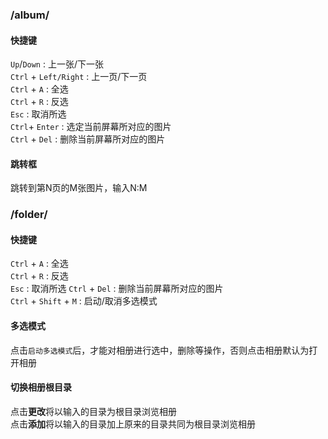 ### /album/
#### 快捷键
`Up`/`Down` : 上一张/下一张  
`Ctrl` + `Left/Right` : 上一页/下一页  
`Ctrl` + `A` : 全选  
`Ctrl` + `R` : 反选  
`Esc` : 取消所选  
`Ctrl`+ `Enter` : 选定当前屏幕所对应的图片  
`Ctrl` + `Del` : 删除当前屏幕所对应的图片  
#### 跳转框
跳转到第N页的M张图片，输入N:M  
### /folder/
#### 快捷键
`Ctrl` + `A` : 全选  
`Ctrl` + `R` : 反选  
`Esc` : 取消所选
`Ctrl` + `Del` : 删除当前屏幕所对应的图片  
`Ctrl` + `Shift` + `M` : 启动/取消多选模式  
#### 多选模式
点击`启动多选模式`后，才能对相册进行选中，删除等操作，否则点击相册默认为打开相册  
#### 切换相册根目录 
点击**更改**将以输入的目录为根目录浏览相册  
点击**添加**将以输入的目录加上原来的目录共同为根目录浏览相册  
